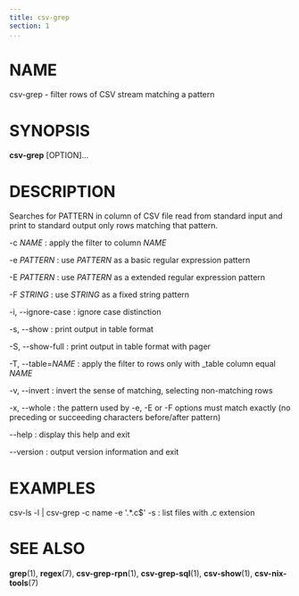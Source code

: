 ```yaml
---
title: csv-grep
section: 1
...
```


# NAME #

csv-grep - filter rows of CSV stream matching a pattern

# SYNOPSIS #

**csv-grep** [OPTION]...

# DESCRIPTION #

Searches for PATTERN in column of CSV file read from standard input and print
to standard output only rows matching that pattern.

-c *NAME*
:   apply the filter to column *NAME*

-e *PATTERN*
:   use *PATTERN* as a basic regular expression pattern

-E *PATTERN*
:   use *PATTERN* as a extended regular expression pattern

-F *STRING*
:   use *STRING* as a fixed string pattern

-i, --ignore-case
:   ignore case distinction

-s, --show
:   print output in table format

-S, --show-full
:   print output in table format with pager

-T, --table=*NAME*
:   apply the filter to rows only with _table column equal *NAME*

-v, --invert
:   invert the sense of matching, selecting non-matching rows

-x, --whole
:   the pattern used by -e, -E or -F options must match exactly (no preceding
or succeeding characters before/after pattern)

--help
:   display this help and exit

--version
:   output version information and exit

# EXAMPLES #

csv-ls -l | csv-grep -c name -e '.*\.c$' -s
:   list files with .c extension

# SEE ALSO #

**grep**(1), **regex**(7), **csv-grep-rpn**(1), **csv-grep-sql**(1),
**csv-show**(1), **csv-nix-tools**(7)
